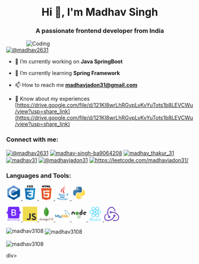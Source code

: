 <h1 align="center">Hi 👋, I'm Madhav Singh</h1>
<h3 align="center">A passionate frontend developer from India</h3>
<img align="right" alt="Coding" width="450" src="https://camo.githubusercontent.com/cae12fddd9d6982901d82580bdf321d81fb299141098ca1c2d4891870827bf17/68747470733a2f2f6d69726f2e6d656469756d2e636f6d2f6d61782f313336302f302a37513379765349765f7430696f4a2d5a2e676966">

<p align="left"> <a href="https://twitter.com/@madhav2631" target="blank"><img src="https://img.shields.io/twitter/follow/@madhav2631?logo=twitter&style=for-the-badge" alt="@madhav2631" /></a> </p>

- 🔭 I’m currently working on **Java SpringBoot**

- 🌱 I’m currently learning **Spring Framework**

- 📫 How to reach me **madhavjadon31@gmail.com**
- 📄 Know about my experiences [https://drive.google.com/file/d/121KI8wrLhRGvpLvKvYuTots1b8LEVCWu/view?usp=share_link](https://drive.google.com/file/d/121KI8wrLhRGvpLvKvYuTots1b8LEVCWu/view?usp=share_link)



<h3 align="left">Connect with me:</h3>
<p align="left">
<a href="https://twitter.com/@madhav2631" target="blank"><img align="center" src="https://raw.githubusercontent.com/rahuldkjain/github-profile-readme-generator/master/src/images/icons/Social/twitter.svg" alt="@madhav2631" height="30" width="40" /></a>
<a href="https://linkedin.com/in/madhav-singh-ba9064208" target="blank"><img align="center" src="https://raw.githubusercontent.com/rahuldkjain/github-profile-readme-generator/master/src/images/icons/Social/linked-in-alt.svg" alt="madhav-singh-ba9064208" height="30" width="40" /></a>
<a href="https://instagram.com/madhav_thakur_31" target="blank"><img align="center" src="https://raw.githubusercontent.com/rahuldkjain/github-profile-readme-generator/master/src/images/icons/Social/instagram.svg" alt="madhav_thakur_31" height="30" width="40" /></a>
<a href="https://www.codechef.com/users/madhav31" target="blank"><img align="center" src="https://cdn.jsdelivr.net/npm/simple-icons@3.1.0/icons/codechef.svg" alt="madhav31" height="30" width="40" /></a>
<a href="https://medium.com/@madhavjadon31" target="blank"><img align="center" src="https://raw.githubusercontent.com/rahuldkjain/github-profile-readme-generator/master/src/images/icons/Social/medium.svg" alt="@madhavjadon31" height="30" width="40" /></a>
<a href="https://www.leetcode.com/https://leetcode.com/madhavjadon31/" target="blank"><img align="center" src="https://raw.githubusercontent.com/rahuldkjain/github-profile-readme-generator/master/src/images/icons/Social/leet-code.svg" alt="https://leetcode.com/madhavjadon31/" height="30" width="40" /></a>
</p>
</p>


<h3 align="left">Languages and Tools:</h3>
<p align="left"> <a href="https://www.cprogramming.com/" target="_blank" rel="noreferrer"> <img src="https://raw.githubusercontent.com/devicons/devicon/master/icons/c/c-original.svg" alt="c" width="40" height="40"/> </a> <a href="https://www.w3schools.com/css/" target="_blank" rel="noreferrer"> <img src="https://raw.githubusercontent.com/devicons/devicon/master/icons/css3/css3-original-wordmark.svg" alt="css3" width="40" height="40"/> </a> <a href="https://www.w3.org/html/" target="_blank" rel="noreferrer"> <img src="https://raw.githubusercontent.com/devicons/devicon/master/icons/html5/html5-original-wordmark.svg" alt="html5" width="40" height="40"/> </a> <a href="https://www.java.com" target="_blank" rel="noreferrer"> <img src="https://raw.githubusercontent.com/devicons/devicon/master/icons/java/java-original.svg" alt="java" width="40" height="40"/> </a> <a href="https://www.python.org" target="_blank" rel="noreferrer"> <img src="https://raw.githubusercontent.com/devicons/devicon/master/icons/python/python-original.svg" alt="python" width="40" height="40"/> </a> </p>
<p align="left"> <a href="https://getbootstrap.com" target="_blank" rel="noreferrer"> <img src="https://raw.githubusercontent.com/devicons/devicon/master/icons/bootstrap/bootstrap-plain-wordmark.svg" alt="bootstrap" width="40" height="40"/> </a> <a href="https://www.w3schools.com/css/" target="_blank" rel="noreferrer"> <img  <img src="https://raw.githubusercontent.com/devicons/devicon/master/icons/javascript/javascript-original.svg" alt="javascript" width="40" height="40"/> </a> <a href="https://www.mongodb.com/" target="_blank" rel="noreferrer"> <img src="https://raw.githubusercontent.com/devicons/devicon/master/icons/mongodb/mongodb-original-wordmark.svg" alt="mongodb" width="40" height="40"/> </a> <a href="https://www.mysql.com/" target="_blank" rel="noreferrer"> <img src="https://raw.githubusercontent.com/devicons/devicon/master/icons/mysql/mysql-original-wordmark.svg" alt="mysql" width="40" height="40"/> </a> <a href="https://nodejs.org" target="_blank" rel="noreferrer"> <img src="https://raw.githubusercontent.com/devicons/devicon/master/icons/nodejs/nodejs-original-wordmark.svg" alt="nodejs" width="40" height="40"/> </a> <a href="https://reactjs.org/" target="_blank" rel="noreferrer"> <img src="https://raw.githubusercontent.com/devicons/devicon/master/icons/react/react-original-wordmark.svg" alt="react" width="40" height="40"/> </a> <a href="https://redux.js.org" target="_blank" rel="noreferrer"> <img src="https://raw.githubusercontent.com/devicons/devicon/master/icons/redux/redux-original.svg" alt="redux" width="40" height="40"/> </a> </p>

<p><img align="left" src="https://github-readme-stats.vercel.app/api/top-langs?username=madhav3108&show_icons=true&locale=en&layout=compact" alt="madhav3108" /></p>

<p>&nbsp;<img align="center" src="https://github-readme-stats.vercel.app/api?username=madhav3108&show_icons=true&locale=en" alt="madhav3108" /></p>

<p><img align="center" src="https://github-readme-streak-stats.herokuapp.com/?user=madhav3108&" alt="madhav3108" /></p>
div>     
